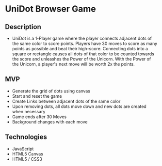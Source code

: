 # UniDot Browser Game

## Description

  * UniDot is a 1-Player game where the player connects adjacent dots of the same color to score points. Players have 30 moves to score as many points as possible and beat their high-score. Connecting dots into a square or rectangle causes all dots of that color to be counted towards the score and unleashes the Power of the Unicorn. With the Power of the Unicorn, a player's next move will be worth 2x the points.

## MVP

  * Generate the grid of dots using canvas
  * Start and reset the game
  * Create Links between adjacent dots of the same color
  * Upon removing dots, all dots move down and new dots are created when necessary
  * Game ends after 30 Moves
  * Background changes with each move

## Technologies

  * JavaScript
  * HTML5 Canvas
  * HTML5 / CSS3
